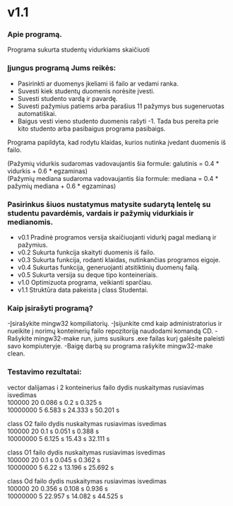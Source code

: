 # v1.1
### Apie programą.<br>

Programa sukurta studentų vidurkiams skaičiuoti

### Įjungus programą Jums reikės:<br>

- Pasirinkti ar duomenys įkeliami iš failo ar vedami ranka.
- Suvesti kiek studentų duomenis norėsite įvesti.
- Suvesti studento vardą ir pavardę.
- Suvesti pažymius patiems arba parašius 11 pažymys bus sugeneruotas automatiškai.
- Baigus vesti vieno studento duomenis rašyti -1. Tada bus pereita prie kito studento arba pasibaigus programa pasibaigs.

Programa papildyta, kad rodytu klaidas, kurios nutinka įvedant duomenis iš failo.

(Pažymių vidurkis sudaromas vadovaujantis šia formule: galutinis = 0.4 * vidurkis + 0.6 * egzaminas)<br>
(Pažymių mediana sudaroma vadovaujantis šia formule: mediana = 0.4 * pažymių mediana + 0.6 * egzaminas)<br>

### Pasirinkus šiuos nustatymus matysite sudarytą lentelę su studentu pavardėmis, vardais ir pažymių vidurkiais ir medianomis.

- v0.1 Pradinė programos versija skaičiuojanti vidurkį pagal medianą ir pažymius.
- v0.2 Sukurta funkcija skaityti duomenis iš failo.
- v0.3 Sukurta funkcija, rodanti klaidas, nutinkančias programos eigoje.
- v0.4 Sukurtas funkcija, generuojanti atsitiktinių duomenų failą.
- v0.5 Sukurta versija su deque tipo konteineriais.
- v1.0 Optimizuota programa, veikianti sparčiau.
- v1.1 Struktūra data pakeista į class Studentai.

### Kaip įsirašyti programą?

-Įsirašykite mingw32 kompiliatorių.
-Įsijunkite cmd kaip administratorius ir nueikite į norimų konteinerių failo repozitoriją naudodami komandą CD.
-Rašykite mingw32-make run, jums susikurs .exe failas kurį galėsite paleisti savo kompiuteryje.
-Baigę darbą su programa rašykite mingw32-make clean.

### Testavimo rezultatai:

vector dalijamas i 2 konteinerius
failo dydis	nuskaitymas	rusiavimas	isvedimas	
100000	 20	0.086 s		0.2 s		0.325 s			
10000000 5	6.583 s		24.333 s	50.201 s

class O2
failo dydis	nuskaitymas	rusiavimas	isvedimas	
100000	 20	0.1 s		0.051 s		0.388 s		
10000000 5	6.125 s		15.43 s		32.111 s

class O1
failo dydis	nuskaitymas	rusiavimas	isvedimas	
100000	 20	0.1 s		0.045 s		0.362 s		
10000000 5	6.22 s		13.196 s	25.692 s

class Od
failo dydis	nuskaitymas	rusiavimas	isvedimas	
100000	 20	0.356 s		0.108 s		0.936 s		
10000000 5	22.957 s	14.082 s	44.525 s
